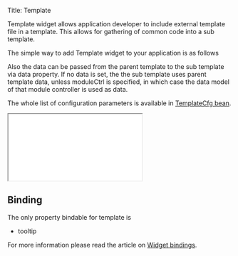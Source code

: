 Title: Template

Template widget allows application developer to include external template file in a template. This allows for gathering of common code into a sub template.

The simple way to add Template widget to your application is as follows

<script src='%SNIPPETS_SERVER_URL%/snippets/github.com/ariatemplates/documentation-code/snippets/widgets/template/Snippet.tpl?tag=wgtTemplateSnippet1&lang=at&outdent=true'></script>

Also the data can be passed from the parent template to the sub template via data property.
If no data is set, the the sub template uses parent template data, unless moduleCtrl is specified, in which case the data model of that module controller is used as data.

<script src='%SNIPPETS_SERVER_URL%/snippets/github.com/ariatemplates/documentation-code/snippets/widgets/template/Snippet.tpl?tag=wgtTemplateSnippet2&lang=at&outdent=true'></script>

The whole list of configuration parameters is available in [TemplateCfg bean](http://ariatemplates.com/api/#aria.widgets.CfgBeans:TemplateCfg).

<iframe class='samples' src='%SNIPPETS_SERVER_URL%/samples/github.com/ariatemplates/documentation-code/samples/widgets/template/' ></iframe>

## Binding

The only property bindable for template is

* tooltip

For more information please read the article on [Widget bindings](widget_bindings).